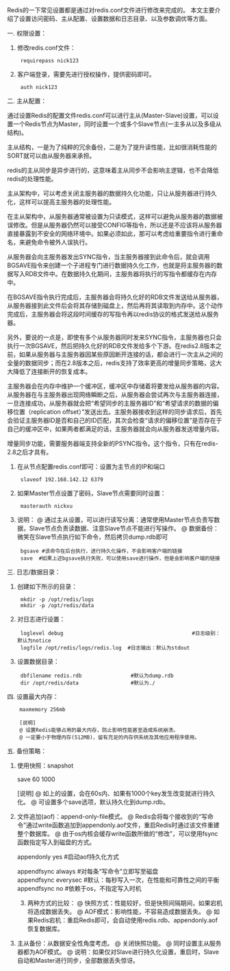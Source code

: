 Redis的一下常见设置都是通过对redis.conf文件进行修改来完成的。
 本文主要介绍了设置访问密码、主从配置、设置数据和日志目录、以及参数调优等方面。
 
 一. 权限设置：
1. 修改redis.conf文件：


        requirepass nick123  

2. 客户端登录，需要先进行授权操作，提供密码即可。


        auth nick123  

 

 二. 主从配置：

通过设置Redis的配置文件redis.conf可以进行主从(Master-Slave)设置，可以设置一个Redis节点为Master，同时设置一个或多个Slave节点(一主多从以及多级从结构)。

主从结构，一是为了纯粹的冗余备份，二是为了提升读性能，比如很消耗性能的SORT就可以由从服务器来承担。

redis的主从同步是异步进行的，这意味着主从同步不会影响主逻辑，也不会降低redis的处理性能。

主从架构中，可以考虑关闭主服务器的数据持久化功能，只让从服务器进行持久化，这样可以提高主服务器的处理性能。

在主从架构中，从服务器通常被设置为只读模式，这样可以避免从服务器的数据被误修改。但是从服务器仍然可以接受CONFIG等指令，所以还是不应该将从服务器直接暴露到不安全的网络环境中。如果必须如此，那可以考虑给重要指令进行重命名，来避免命令被外人误执行。


从服务器会向主服务器发出SYNC指令，当主服务器接到此命令后，就会调用BGSAVE指令来创建一个子进程专门进行数据持久化工作，也就是将主服务器的数据写入RDB文件中。在数据持久化期间，主服务器将执行的写指令都缓存在内存中。

在BGSAVE指令执行完成后，主服务器会将持久化好的RDB文件发送给从服务器，从服务器接到此文件后会将其存储到磁盘上，然后再将其读取到内存中。这个动作完成后，主服务器会将这段时间缓存的写指令再以redis协议的格式发送给从服务器。

另外，要说的一点是，即使有多个从服务器同时发来SYNC指令，主服务器也只会执行一次BGSAVE，然后把持久化好的RDB文件发给多个下游。在redis2.8版本之前，如果从服务器与主服务器因某些原因断开连接的话，都会进行一次主从之间的全量的数据同步；而在2.8版本之后，redis支持了效率更高的增量同步策略，这大大降低了连接断开的恢复成本。

主服务器会在内存中维护一个缓冲区，缓冲区中存储着将要发给从服务器的内容。从服务器在与主服务器出现网络瞬断之后，从服务器会尝试再次与主服务器连接，一旦连接成功，从服务器就会把“希望同步的主服务器ID”和“希望请求的数据的偏移位置（replication offset）”发送出去。主服务器接收到这样的同步请求后，首先会验证主服务器ID是否和自己的ID匹配，其次会检查“请求的偏移位置”是否存在于自己的缓冲区中，如果两者都满足的话，主服务器就会向从服务器发送增量内容。

增量同步功能，需要服务器端支持全新的PSYNC指令。这个指令，只有在redis-2.8之后才具有。

1. 在从节点配置redis.conf即可：设置为主节点的IP和端口


        slaveof 192.168.142.12 6379  

2. 如果Master节点设置了密码，Slave节点需要同时设置： 


        masterauth nickxu  

3. 说明：
   @ 通过主从设置，可以进行读写分离：通常使用Master节点负责写数据，Slave节点负责读数据、注意Slave节点不能进行写操作。
   @ 数据备份：微笑在Slave节点执行如下命令，然后拷贝dump.rdb即可


        bgsave #该命令在后台执行，进行持久化操作，不会影响客户端的链接  
        save  #如果上述bgsave执行失败，可以使用save进行操作，但是会影响客户端的链接  

         
 三. 日志/数据目录：

1. 创建如下所示的目录：


        mkdir -p /opt/redis/logs  
        mkdir -p /opt/redis/data  

2. 对日志进行设置：


        loglevel debug                                          #日志级别：默认为notice  
        logfile /opt/redis/logs/redis.log  #日志输出：默认为stdout  

3. 设置数据目录：


        dbfilename redis.rdb                #默认为dump.rdb  
        dir /opt/redis/data                 #默认为./  

        
  四. 设置最大内存：         


        maxmemory 256mb  

        [说明]
        @ 设置Redis能够占用的最大内存，防止影响性能甚至造成系统崩溃。
        @ 一定要小于物理内存(512MB)，留有充足的内存供系统及其他应用程序使用。

 

  五. 备份策略： 
   1. 使用快照：snapshot


        save 60 1000  

        [说明]
        @ 如上的设置，会在60s内、如果有1000个key发生改变就进行持久化。
        @ 可设置多个save选项，默认持久化到dump.rdb。
  2. 文件追加(aof)：append-only-file模式。
   @ Redis会将每个接收到的“写命令”通过write函数追加到appendonly.aof文件，重启Redis时通过该文件重建整个数据库。
   @ 由于os内核会缓存write函数所做的“修改”，可以使用fsync函数指定写入到磁盘的方式。


        appendonly yes                  #启动aof持久化方式  
          
        appendfsync always          #对每条“写命令”立即写至磁盘  
        appendfsync everysec        #默认：每秒写入一次，在性能和可靠性之间的平衡  
        appendfsync no                  #依赖于os，不指定写入时机  

        3. 两种方式的比较：
        @ 快照方式：性能较好，但是快照间隔期间，如果宕机将造成数据丢失。
        @ AOF模式：影响性能，不容易造成数据丢失。
        @ 如果Redis宕机：重启Redis即可，会自动使用redis.rdb、appendonly.aof恢复数据库。
   4. 主从备份：从数据安全性角度考虑。
        @ 关闭快照功能。
        @ 同时设置主从服务器都为AOF模式。
        @ 说明：如果仅对Slave进行持久化设置，重启时，Slave自动和Master进行同步，全部数据丢失惊讶。